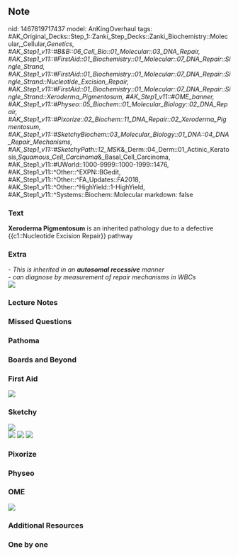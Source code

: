 ## Note
nid: 1467819717437
model: AnKingOverhaul
tags: #AK_Original_Decks::Step_1::Zanki_Step_Decks::Zanki_Biochemistry::Molecular,_Cellular,_Genetics, #AK_Step1_v11::#B&B::06_Cell_Bio::01_Molecular::03_DNA_Repair, #AK_Step1_v11::#FirstAid::01_Biochemistry::01_Molecular::07_DNA_Repair::Single_Strand, #AK_Step1_v11::#FirstAid::01_Biochemistry::01_Molecular::07_DNA_Repair::Single_Strand::Nucleotide_Excision_Repair, #AK_Step1_v11::#FirstAid::01_Biochemistry::01_Molecular::07_DNA_Repair::Single_Strand::Xeroderma_Pigmentosum, #AK_Step1_v11::#OME_banner, #AK_Step1_v11::#Physeo::05_Biochem::01_Molecular_Biology::02_DNA_Repair, #AK_Step1_v11::#Pixorize::02_Biochem::11_DNA_Repair::02_Xeroderma_Pigmentosum, #AK_Step1_v11::#SketchyBiochem::03_Molecular_Biology::01_DNA::04_DNA_Repair_Mechanisms, #AK_Step1_v11::#SketchyPath::12_MSK_&_Derm::04_Derm::01_Actinic_Keratosis,_Squamous_Cell_Carcinoma_&_Basal_Cell_Carcinoma, #AK_Step1_v11::#UWorld::1000-9999::1000-1999::1476, #AK_Step1_v11::^Other::^EXPN::BGedit, #AK_Step1_v11::^Other::^FA_Updates::FA2018, #AK_Step1_v11::^Other::^HighYield::1-HighYield, #AK_Step1_v11::^Systems::Biochem::Molecular
markdown: false

### Text
<b>Xeroderma Pigmentosum</b> is an inherited pathology due to a
defective {{c1::Nucleotide Excision Repair}} pathway

### Extra
<div>
  <div>
    <i>- This is inherited in an <b>autosomal recessive</b>
    manner</i>
  </div>
  <div>
    <i>- can diagnose by measurement of repair mechanisms in
    WBCs</i>
  </div>
</div>
<div>
  <i><img src="paste-80930068759076.jpg"></i>
</div>

### Lecture Notes


### Missed Questions


### Pathoma


### Boards and Beyond


### First Aid
<img src="tmpl1y81dnr.png">

### Sketchy
<div><img src=
"SketchyMedical%202020-01-03%2015-45-36_1566160514431.jpg" class=
"resizer"></div><img src=
"Screen%20Shot%202019-12-19%20at%2012.35.16%20PM.JPG" class=
"resizer"> <img src="DNA%20Repair%20Mechanisms.png"> <img src=
"Screen%20Shot%202022-01-30%20at%209.54.27%20AM.png">

### Pixorize


### Physeo


### OME
<div class="ome-widget">
  <a href="https://onlinemeded.org?ref=anki"><img src=
  "_OME_AnkiFlashcards_General_7.png"></a>
</div>

### Additional Resources


### One by one

